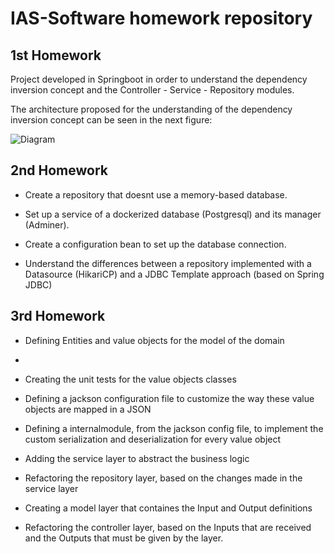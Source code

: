 # IAS-Software homework repository

## 1st Homework
Project developed in Springboot in order to understand the dependency inversion concept and the Controller - Service - Repository modules.

The architecture proposed for the understanding of the dependency inversion concept can be seen in the next figure:

![Diagram](https://i.imgur.com/3WoNZEu.png)

## 2nd Homework
- Create a repository that doesnt use a memory-based database.

- Set up a service of a dockerized database (Postgresql) and its manager (Adminer).

- Create a configuration bean to set up the database connection.

- Understand the differences between a repository implemented with a Datasource (HikariCP) and a JDBC Template approach (based on Spring JDBC)


## 3rd Homework
- Defining Entities and value objects for the model of the domain
-
- Creating the unit tests for the value objects classes

- Defining a jackson configuration file to customize the way these value objects are mapped in a JSON

- Defining a internalmodule, from the jackson config file, to implement the custom serialization and deserialization for every value object

- Adding the service layer to abstract the business logic

- Refactoring the repository layer, based on the changes made in the service layer

- Creating a model layer that containes the Input and Output definitions

- Refactoring the controller layer, based on the Inputs that are received and the Outputs that must be given by the layer.
